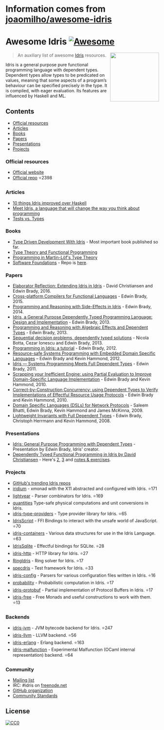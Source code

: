 # Information comes from [joaomilho/awesome-idris](https://github.com/joaomilho/awesome-idris)



# Awesome Idris [![Awesome](https://cdn.rawgit.com/sindresorhus/awesome/d7305f38d29fed78fa85652e3a63e154dd8e8829/media/badge.svg)](https://github.com/sindresorhus/awesome)

[<img src="https://www.idris-lang.org/logo/logo.png" align="right" width="160">](https://www.idris-lang.org/)

> An auxiliary list of awesome [Idris](https://www.idris-lang.org/) resources.

Idris is a general purpose pure functional programming language with dependent types. Dependent types allow types to be predicated on values, meaning that some aspects of a program’s behaviour can be specified precisely in the type. It is compiled, with eager evaluation. Its features are influenced by Haskell and ML.

## Contents

- [Official resources](#official-resources)
- [Articles](#articles)
- [Books](#books)
- [Papers](#papers)
- [Presentations](#presentations)
- [Projects](#projects)

### Official resources

* [Official website](https://www.idris-lang.org/)
* [Official repo](https://github.com/idris-lang/Idris-dev) :star:2398

### Articles

* [10 things Idris improved over Haskell](https://deque.blog/2017/06/14/10-things-idris-improved-over-haskell/)
* [Meet Idris, a language that will change the way you think about programming](http://crufter.com/@crufter/idris-a-language-that-will-change-the-way-you-think-about-programming)
* [Tests vs. Types](http://kevinmahoney.co.uk/articles/tests-vs-types/)

### Books

* [Type Driven Development With Idris](https://www.manning.com/books/type-driven-development-with-idris) - Most important book published so far.
* [Type Theory and Functional Programming](https://www.cs.kent.ac.uk/people/staff/sjt/TTFP/)
* [Programming in Martin-Löf's Type Theory](http://www.cse.chalmers.se/research/group/logic/book/book.pdf)
* [Software Foundations](https://idris-hackers.github.io/software-foundations/pdf/sf-idris-2016.pdf) - Repo is [here](https://github.com/idris-hackers/software-foundations).

### Papers

* [Elaborator Reflection: Extending Idris in Idris](https://eb.host.cs.st-andrews.ac.uk/drafts/elab-reflection.pdf) - David Christiansen and Edwin Brady, 2016.
* [Cross-platform Compilers for Functional Languages](https://eb.host.cs.st-andrews.ac.uk/drafts/compile-idris.pdf) - Edwin Brady, 2015.
* [Programming and Reasoning with Side-Effects in Idris](https://eb.host.cs.st-andrews.ac.uk/drafts/eff-tutorial.pdf) - Edwin Brady, 2014.
* [Idris, a General Purpose Dependently Typed Programming Language: Design and Implementation](https://pdfs.semanticscholar.org/1407/220ca09070233dca256433430d29e5321dc2.pdf) - Edwin Brady, 2013.
* [Programming and Reasoning with Algebraic Effects and Dependent Types](https://eb.host.cs.st-andrews.ac.uk/drafts/effects.pdf) - Edwin Brady, 2013.
* [Sequential decision problems, dependently typed solutions](http://eb.host.cs.st-andrews.ac.uk/writings/plmms13.pdf) - Nicola Botta, Cezar Ionescu and Edwin Brady, 2013.
* [Programming in Idris: a tutorial](http://eb.host.cs.st-andrews.ac.uk/writings/idris-tutorial.pdf) - Edwin Brady, 2012.
* [Resource-safe Systems Programming with Embedded Domain Specific Languages](http://www.cs.st-andrews.ac.uk/~eb/drafts/dsl-idris.pdf) – Edwin Brady and Kevin Hammond, 2012.
* [Idris — Systems Programming Meets Full Dependent Types](https://eb.host.cs.st-andrews.ac.uk/writings/plpv11.pdf) - Edwin Brady, 2011.
* [Scrapping your Inefficient Engine: using Partial Evaluation to Improve Domain-Specific Language Implementation](http://eb.host.cs.st-andrews.ac.uk/writings/icfp10.pdf) - Edwin Brady and Kevin Hammond, 2010.
* [Correct-by-Construction Concurrency: using Dependent Types to Verify Implementations of Effectful Resource Usage Protocols](http://eb.host.cs.st-andrews.ac.uk/writings/fi-cbc.pdf) - Edwin Brady and Kevin Hammond, 2010.
* [Domain Specific Languages (DSLs) for Network Protocols](http://eb.host.cs.st-andrews.ac.uk/drafts/ngna2009-dsl.pdf) - Saleem Bhatti, Edwin Brady, Kevin Hammond and James McKinna, 2009.
* [Lightweight Invariants with Full Dependent Types](http://eb.host.cs.st-andrews.ac.uk/drafts/tfp08.pdf) - Edwin Brady, Christoph Herrmann and Kevin Hammond, 2008.

### Presentations

* [Idris: General Purpose Programming with Dependent Types](https://www.youtube.com/watch?v=vkIlW797JN8) - Presentation by Edwin Brady, Idris' creator.
* [Dependently Typed Functional Programming in Idris by David Christiansen](https://vimeo.com/117221082) - Here's [2](https://vimeo.com/117973383), [3](https://vimeo.com/117979741) and [notes & exercises](https://github.com/david-christiansen/IdrisAtGalois2015).

### Projects

* [GitHub's trending Idris repos](https://github.com/trending/idris)
* [iridium](https://github.com/puffnfresh/iridium) - xmonad with the X11 abstracted and configured with Idris. :star:171
* [lightyear](https://github.com/ziman/lightyear) - Parser combinators for Idris. :star:169
* [quantities](https://github.com/timjb/quantities) Type-safe physical computations and unit conversions in Idris.
* [idris-type-providers](https://github.com/david-christiansen/idris-type-providers) - Type provider library for Idris. :star:65
* [IdrisScript](https://github.com/idris-hackers/IdrisScript) - FFI Bindings to interact with the unsafe world of JavaScript. :star:70
* [idris-containers](https://github.com/jfdm/idris-containers) - Various data structures for use in the Idris Language. :star:63
* [IdrisSqlite](https://github.com/david-christiansen/IdrisSqlite) - Effectful bindings for SQLite. :star:28
* [idris-http](https://github.com/uwap/idris-http) - HTTP library for Idris. :star:27
* [RingIdris](https://github.com/FranckS/RingIdris) - Ring solver for Idris. :star:17
* [specdris](https://github.com/pheymann/specdris) - Test framework for Idris. :star:33
* [idris-config](https://github.com/jfdm/idris-config) - Parsers for various configuration files written in Idris. :star:16
* [probability](https://github.com/BlackBrane/probability) - Probabilistic computation in Idris. :star:17
* [idris-protobuf](https://github.com/google/idris-protobuf) - Partial implementation of Protocol Buffers in Idris. :star:17
* [idris-free](https://github.com/idris-hackers/idris-free) - Free Monads and useful constructions to work with them. :star:13

### Backends

* [idris-jvm](https://github.com/mmhelloworld/idris-jvm) - JVM bytecode backend for Idris. :star:247
* [idris-llvm](https://github.com/idris-hackers/idris-llvm) - LLVM backend. :star:56
* [idris-erlang](https://github.com/lenary/idris-erlang) - Erlang backend. :star:163
* [idris-malfunction](https://github.com/stedolan/idris-malfunction) - Experimental Malfunction (OCaml internal representation) backend. :star:64

### Community

* [Mailing list](http://groups.google.com/group/idris-lang)
* IRC: #idris on [freenode.net](https://webchat.freenode.net/)
* [GitHub organization](https://github.com/idris-hackers)
* [Community Standards](https://www.idris-lang.org/documentation/community-standards/)

## License

[![CC0](http://mirrors.creativecommons.org/presskit/buttons/88x31/svg/cc-zero.svg)](https://creativecommons.org/publicdomain/zero/1.0/)

